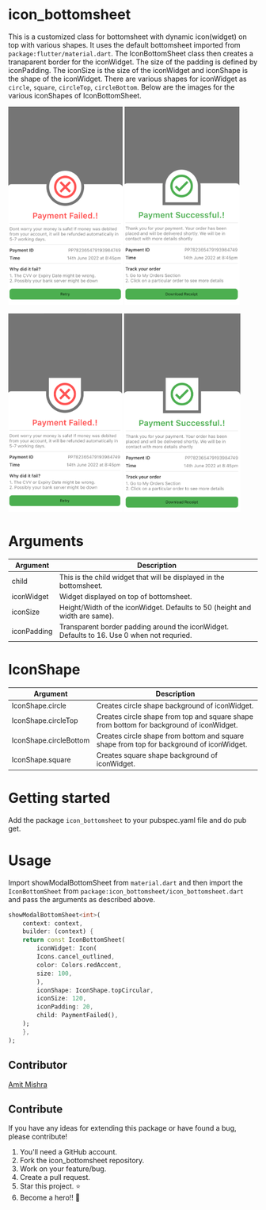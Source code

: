 # icon_bottomsheet

This is a customized class for bottomsheet with dynamic icon(widget) on top with various shapes. It uses the default bottomsheet imported from `package:flutter/material.dart`. The IconBottomSheet class then creates a tranaparent border for the iconWidget. The size of the padding is defined by iconPadding. The iconSize is the size of the iconWidget and iconShape is the shape of the iconWidget. There are various shapes for iconWidget as `circle`, `square`, `circleTop`, `circleBottom`. Below are the images for the various iconShapes of IconBottomSheet.


<img src="./assets/bf_c.png" height="400"/>   <img src="./assets/bs_ct.png" height="400"/>  

<img src="./assets/bf_cb.png" height="400"/>   <img src="./assets/bs_s.png" height="400"/>


# Arguments

| Argument           | Description                                                                                       
|--------------------|---------------------------------------------------------------------------------------------------
| child              | This is the child widget that will be displayed in the bottomsheet.                               
| iconWidget         | Widget displayed on top of bottomsheet.                                                
| iconSize           | Height/Width of the iconWidget. Defaults to 50 (height and width are same).
| iconPadding        | Transparent border padding around the iconWidget. Defaults to 16. Use 0 when not requried.

# IconShape

| Argument               | Description                                                                                       
|------------------------|---------------------------------------------------------------------------------------------------
| IconShape.circle       | Creates circle shape background of iconWidget.                               
| IconShape.circleTop    | Creates circle shape from top and square shape from bottom for background of iconWidget.
| IconShape.circleBottom | Creates circle shape from bottom and square shape from top for background of iconWidget.
| IconShape.square       | Creates square shape background of iconWidget.


# Getting started

Add the package `icon_bottomsheet` to your pubspec.yaml file and do pub get.


# Usage

Import showModalBottomSheet from `material.dart` and then import the `IconBottomSheet` from `package:icon_bottomsheet/icon_bottomsheet.dart` and pass the arguments as described above.

```dart
showModalBottomSheet<int>(
    context: context,
    builder: (context) {
    return const IconBottomSheet(
        iconWidget: Icon(
        Icons.cancel_outlined,
        color: Colors.redAccent,
        size: 100,
        ),
        iconShape: IconShape.topCircular,
        iconSize: 120,
        iconPadding: 20,
        child: PaymentFailed(),
    );
    },
);
```

## Contributor
[Amit Mishra](https://github.com/amitmishra7) 

## Contribute 

If you have any ideas for extending this package or have found a bug, please contribute!

1. You'll need a GitHub account.
2. Fork the icon_bottomsheet repository.
3. Work on your feature/bug.
4. Create a pull request.
5. Star this project. ⭐
6. Become a hero!! 🎉
